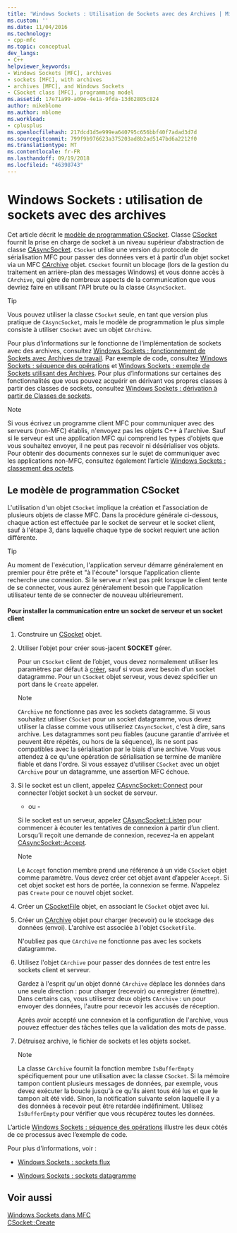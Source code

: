 ```yaml
---
title: 'Windows Sockets : Utilisation de Sockets avec des Archives | Microsoft Docs'
ms.custom: ''
ms.date: 11/04/2016
ms.technology:
- cpp-mfc
ms.topic: conceptual
dev_langs:
- C++
helpviewer_keywords:
- Windows Sockets [MFC], archives
- sockets [MFC], with archives
- archives [MFC], and Windows Sockets
- CSocket class [MFC], programming model
ms.assetid: 17e71a99-a09e-4e1a-9fda-13d62805c824
author: mikeblome
ms.author: mblome
ms.workload:
- cplusplus
ms.openlocfilehash: 217dcd1d5e999ea640795c656bbf40f7adad3d7d
ms.sourcegitcommit: 799f9b976623a375203ad8b2ad5147bd6a2212f0
ms.translationtype: MT
ms.contentlocale: fr-FR
ms.lasthandoff: 09/19/2018
ms.locfileid: "46398743"
---
```

# <a name="windows-sockets-using-sockets-with-archives"></a>Windows Sockets : utilisation de sockets avec des archives

Cet article décrit le [modèle de programmation CSocket](#_core_the_csocket_programming_model). Classe [CSocket](../mfc/reference/csocket-class.md) fournit la prise en charge de socket à un niveau supérieur d’abstraction de classe [CAsyncSocket](../mfc/reference/casyncsocket-class.md). `CSocket` utilise une version du protocole de sérialisation MFC pour passer des données vers et à partir d’un objet socket via un MFC [CArchive](../mfc/reference/carchive-class.md) objet. `CSocket` fournit un blocage (lors de la gestion du traitement en arrière-plan des messages Windows) et vous donne accès à `CArchive`, qui gère de nombreux aspects de la communication que vous devriez faire en utilisant l'API brute ou la classe `CAsyncSocket`.

> [!TIP]
>  Vous pouvez utiliser la classe `CSocket` seule, en tant que version plus pratique de `CAsyncSocket`, mais le modèle de programmation le plus simple consiste à utiliser `CSocket` avec un objet `CArchive`.

Pour plus d’informations sur le fonctionne de l’implémentation de sockets avec des archives, consultez [Windows Sockets : fonctionnement de Sockets avec Archives de travail](../mfc/windows-sockets-how-sockets-with-archives-work.md). Par exemple de code, consultez [Windows Sockets : séquence des opérations](../mfc/windows-sockets-sequence-of-operations.md) et [Windows Sockets : exemple de Sockets utilisant des Archives](../mfc/windows-sockets-example-of-sockets-using-archives.md). Pour plus d’informations sur certaines des fonctionnalités que vous pouvez acquérir en dérivant vos propres classes à partir des classes de sockets, consultez [Windows Sockets : dérivation à partir de Classes de sockets](../mfc/windows-sockets-deriving-from-socket-classes.md).

> [!NOTE]
>  Si vous écrivez un programme client MFC pour communiquer avec des serveurs (non-MFC) établis, n'envoyez pas les objets C++ à l'archive. Sauf si le serveur est une application MFC qui comprend les types d'objets que vous souhaitez envoyer, il ne peut pas recevoir ni désérialiser vos objets. Pour obtenir des documents connexes sur le sujet de communiquer avec les applications non-MFC, consultez également l’article [Windows Sockets : classement des octets](../mfc/windows-sockets-byte-ordering.md).

##  <a name="_core_the_csocket_programming_model"></a> Le modèle de programmation CSocket

L'utilisation d'un objet `CSocket` implique la création et l'association de plusieurs objets de classe MFC. Dans la procédure générale ci-dessous, chaque action est effectuée par le socket de serveur et le socket client, sauf à l'étape 3, dans laquelle chaque type de socket requiert une action différente.

> [!TIP]
>  Au moment de l'exécution, l'application serveur démarre généralement en premier pour être prête et "à l'écoute" lorsque l'application cliente recherche une connexion. Si le serveur n'est pas prêt lorsque le client tente de se connecter, vous aurez généralement besoin que l'application utilisateur tente de se connecter de nouveau ultérieurement.

#### <a name="to-set-up-communication-between-a-server-socket-and-a-client-socket"></a>Pour installer la communication entre un socket de serveur et un socket client

1. Construire un [CSocket](../mfc/reference/csocket-class.md) objet.

1. Utiliser l’objet pour créer sous-jacent **SOCKET** gérer.

     Pour un `CSocket` client de l’objet, vous devez normalement utiliser les paramètres par défaut à [créer](../mfc/reference/casyncsocket-class.md#create), sauf si vous avez besoin d’un socket datagramme. Pour un `CSocket` objet serveur, vous devez spécifier un port dans le `Create` appeler.

    > [!NOTE]
    >  `CArchive` ne fonctionne pas avec les sockets datagramme. Si vous souhaitez utiliser `CSocket` pour un socket datagramme, vous devez utiliser la classe comme vous utiliseriez `CAsyncSocket`, c'est à dire, sans archive. Les datagrammes sont peu fiables (aucune garantie d'arrivée et peuvent être répétés, ou hors de la séquence), ils ne sont pas compatibles avec la sérialisation par le biais d'une archive. Vous vous attendez à ce qu'une opération de sérialisation se termine de manière fiable et dans l'ordre. Si vous essayez d'utiliser `CSocket` avec un objet `CArchive` pour un datagramme, une assertion MFC échoue.

1. Si le socket est un client, appelez [CAsyncSocket::Connect](../mfc/reference/casyncsocket-class.md#connect) pour connecter l’objet socket à un socket de serveur.

     - ou -

     Si le socket est un serveur, appelez [CAsyncSocket::Listen](../mfc/reference/casyncsocket-class.md#listen) pour commencer à écouter les tentatives de connexion à partir d’un client. Lorsqu’il reçoit une demande de connexion, recevez-la en appelant [CAsyncSocket::Accept](../mfc/reference/casyncsocket-class.md#accept).

    > [!NOTE]
    >  Le `Accept` fonction membre prend une référence à un vide `CSocket` objet comme paramètre. Vous devez créer cet objet avant d’appeler `Accept`. Si cet objet socket est hors de portée, la connexion se ferme. N’appelez pas `Create` pour ce nouvel objet socket.

1. Créer un [CSocketFile](../mfc/reference/csocketfile-class.md) objet, en associant le `CSocket` objet avec lui.

1. Créer un [CArchive](../mfc/reference/carchive-class.md) objet pour charger (recevoir) ou le stockage des données (envoi). L'archive est associée à l'objet `CSocketFile`.

     N'oubliez pas que `CArchive` ne fonctionne pas avec les sockets datagramme.

1. Utilisez l'objet `CArchive` pour passer des données de test entre les sockets client et serveur.

     Gardez à l'esprit qu'un objet donné `CArchive` déplace les données dans une seule direction : pour charger (recevoir) ou enregistrer (émettre). Dans certains cas, vous utiliserez deux objets `CArchive` : un pour envoyer des données, l'autre pour recevoir les accusés de réception.

     Après avoir accepté une connexion et la configuration de l'archive, vous pouvez effectuer des tâches telles que la validation des mots de passe.

1. Détruisez archive, le fichier de sockets et les objets socket.

    > [!NOTE]
    >  La classe `CArchive` fournit la fonction membre `IsBufferEmpty` spécifiquement pour une utilisation avec la classe `CSocket`. Si la mémoire tampon contient plusieurs messages de données, par exemple, vous devez exécuter la boucle jusqu'à ce qu'ils aient tous été lus et que le tampon ait été vidé. Sinon, la notification suivante selon laquelle il y a des données à recevoir peut être retardée indéfiniment. Utilisez `IsBufferEmpty` pour vérifier que vous récupérez toutes les données.

L’article [Windows Sockets : séquence des opérations](../mfc/windows-sockets-sequence-of-operations.md) illustre les deux côtés de ce processus avec l’exemple de code.

Pour plus d'informations, voir :

- [Windows Sockets : sockets flux](../mfc/windows-sockets-stream-sockets.md)

- [Windows Sockets : sockets datagramme](../mfc/windows-sockets-datagram-sockets.md)

## <a name="see-also"></a>Voir aussi

[Windows Sockets dans MFC](../mfc/windows-sockets-in-mfc.md)<br/>
[CSocket::Create](../mfc/reference/csocket-class.md#create)


